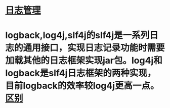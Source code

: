 # [日志管理](https://www.cnblogs.com/bigben0123/p/7895696.html)
 # logback,log4j,slf4j的slf4j是一系列日志的通用接口，实现日志记录功能时需要加载其他的日志框架实现jar包。log4j和logback是slf4j日志框架的两种实现，目前logback的效率较log4j更高一点。[区别](https://www.cnblogs.com/029zz010buct/p/10981277.html)
